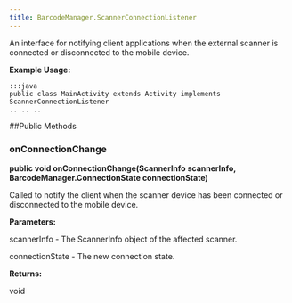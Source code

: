```yaml
---
title: BarcodeManager.ScannerConnectionListener
---
```


An interface for notifying client applications when the external scanner
 is connected or disconnected to the mobile device.
 
 

**Example Usage:**
	
	:::java	
	public class MainActivity extends Activity implements ScannerConnectionListener
	.. .. ..
	


##Public Methods

### onConnectionChange

**public void onConnectionChange(ScannerInfo scannerInfo, BarcodeManager.ConnectionState connectionState)**

Called to notify the client when the scanner device has been connected or disconnected to the mobile device.

**Parameters:**

scannerInfo - The ScannerInfo object of the affected scanner.

connectionState - The new connection state.

**Returns:**

void


